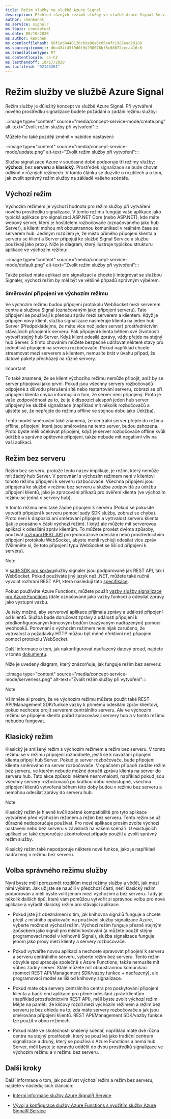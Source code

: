 ```yaml
---
title: Režim služby ve službě Azure Signal
description: Přehled různých režimů služby ve službě Azure Signal Service – vysvětlení jejich rozdílů a příslušných scénářů uživatelů
author: chenkennt
ms.service: signalr
ms.topic: conceptual
ms.date: 08/19/2020
ms.author: kenchen
ms.openlocfilehash: 60f1ab0440120cb9a96e6c05a4fc1987ead29188
ms.sourcegitcommit: dbe434f45f9d0f9d298076bf8c08672ceca416c6
ms.translationtype: MT
ms.contentlocale: cs-CZ
ms.lasthandoff: 10/17/2020
ms.locfileid: "92143261"
---
```

# <a name="service-mode-in-azure-signalr-service"></a>Režim služby ve službě Azure Signal

Režim služby je důležitý koncept ve službě Azure Signal. Při vytváření nového prostředku signalizace budete požádáni o zadání režimu služby:

:::image type="content" source="media/concept-service-mode/create.png" alt-text="Zvolit režim služby při vytvoření":::

Můžete ho také později změnit v nabídce nastavení:

:::image type="content" source="media/concept-service-mode/update.png" alt-text="Zvolit režim služby při vytvoření":::

Služba signalizace Azure v současné době podporuje tři režimy služby: **výchozí**, bez **serveru** a **klasický**. Prostředek signalizace se bude chovat odlišně v různých režimech. V tomto článku se dozvíte o rozdílech a o tom, jak zvolit správný režim služby na základě vašeho scénáře.

## <a name="default-mode"></a>Výchozí režim

Výchozím režimem je výchozí hodnota pro režim služby při vytváření nového prostředku signalizace. V tomto režimu funguje vaše aplikace jako typická aplikace pro signalizaci ASP.NET Core (nebo ASP.NET), kde máte webový server, který je hostitelem rozbočovače (označovaného jako hub Server), a klienti mohou mít oboustrannou komunikaci v reálném čase se serverem hub. Jediným rozdílem je, že místo přímého připojení klienta a serveru se klient a Server připojují ke službě Signal Service a službu používají jako proxy. Níže je diagram, který ilustruje typickou strukturu aplikace ve výchozím režimu:

:::image type="content" source="media/concept-service-mode/default.png" alt-text="Zvolit režim služby při vytvoření":::

Takže pokud máte aplikaci pro signalizaci a chcete ji integrovat se službou Signaler, výchozí režim by měl být ve většině případů správným výběrem.

### <a name="connection-routing-in-default-mode"></a>Směrování připojení ve výchozím režimu

Ve výchozím režimu budou připojení protokolu WebSocket mezi serverem centra a službou Signal (označovaným jako připojení serveru). Tato připojení se používají k přenosu zpráv mezi serverem a klientem. Když je připojen nový klient, služba signalizace nasměruje klienta na jeden hub Server (Předpokládejme, že máte více než jeden server) prostřednictvím stávajících připojení k serveru. Pak připojení klienta během své životnosti vytvoří stejný hub Server. Když klient odesílá zprávy, vždy přejde na stejný hub Server. S tímto chováním můžete bezpečně udržovat některé stavy pro jednotlivá připojení na serveru rozbočovače. Pokud například chcete streamovat mezi serverem a klientem, nemusíte brát v úvahu případ, že datové pakety přecházejí na různé servery.

> [!IMPORTANT]
> To také znamená, že se klient výchozího režimu nemůže připojit, aniž by se server připojoval jako první. Pokud jsou všechny servery rozbočovačů odpojené z důvodu přerušení sítě nebo restartování serveru, zobrazí se při připojení klienta chyba informující o tom, že server není připojený. Proto je vaše zodpovědnost za to, že je k dispozici alespoň jeden hub server připojený ke službě signalizace (například mít několik rozbočovačů a ujistěte se, že nepřejde do režimu offline ve stejnou dobu jako Údržba).

Tento model směrování také znamená, že centrální server přejde do režimu offline. připojení, která jsou směrována na tento server, budou zahozena. Proto byste měli očekávat připojení, když je server rozbočovače offline kvůli údržbě a správné opětovné připojení, takže nebude mít negativní vliv na vaši aplikaci.

## <a name="serverless-mode"></a>Režim bez serveru

Režim bez serveru, protože tento název implikuje, je režim, který nemůže mít žádný hub Server. V porovnání s výchozím režimem není v klientovi tohoto režimu připojení k serveru rozbočovače. Všechna připojení jsou připojená ke službě v režimu bez serveru a služba zodpovídá za údržbu připojení klientů, jako je zpracování příkazů pro ověření klienta (ve výchozím režimu se jedná o servery hub).

V tomto režimu není také žádné připojení k serveru (Pokud se pokusíte vytvořit připojení k serveru pomocí sady SDK služby, zobrazí se chyba). Proto není k dispozici ani směrování připojení a vytrvalost serveru klienta (jak je popsáno v části výchozí režim). I když ale můžete mít serverovou aplikaci k odesílání zpráv klientům. To můžete provést dvěma způsoby, používat [rozhraní REST API](https://github.com/Azure/azure-signalr/blob/dev/docs/rest-api.md) pro jednorázové odesílání nebo prostřednictvím připojení protokolu WebSocket, abyste mohli rychleji odesílat více zpráv (Všimněte si, že toto připojení typu WebSocket se liší od připojení k serveru).

> [!NOTE]
> V [sadě SDK pro správu](https://github.com/Azure/azure-signalr/blob/dev/docs/management-sdk-guide.md)služby signaler jsou podporované jak REST API, tak i WebSocket. Pokud používáte jiný jazyk než .NET, můžete také ručně vyvolat rozhraní REST API, která následují tato [specifikace](https://github.com/Azure/azure-signalr/blob/dev/docs/rest-api.md).
>
> Pokud používáte Azure Functions, můžete použít [vazby služby signalizace pro Azure Functions](../azure-functions/functions-bindings-signalr-service.md) (dále označované jako vazby funkce) a odesílat zprávy jako výstupní vazbu.

Je taky možné, aby serverová aplikace přijímala zprávy a události připojení od klientů. Služba bude doručovat zprávy a události připojení k předkonfigurovaným koncovým bodům (nazývaným nadřazeným) pomocí webhooků. Porovnání s výchozím režimem není nijak zaručeno, že vytrvalost a požadavky HTTP můžou být méně efektivní než připojení pomocí protokolu WebSocket.

Další informace o tom, jak nakonfigurovat nadřazený datový proud, najdete v tomto [dokumentu](./concept-upstream.md).

Níže je uvedený diagram, který znázorňuje, jak funguje režim bez serveru:

:::image type="content" source="media/concept-service-mode/serverless.png" alt-text="Zvolit režim služby při vytvoření":::

> [!NOTE]
> Všimněte si prosím, že ve výchozím režimu můžete použít také REST API/Management SDK/funkce vazby k přímému odesílání zpráv klientovi, pokud nechcete projít serverem centrálního serveru. Ale ve výchozím režimu se připojení klienta pořád zpracovávají servery hub a v tomto režimu nebudou fungovat.

## <a name="classic-mode"></a>Klasický režim

Klasický je smíšený režim s výchozím režimem a režim bez serveru. V tomto režimu se v režimu připojení rozhodnete, jestli se k navázání připojení klienta připojí hub Server. Pokud je server rozbočovače, bude připojení klienta směrováno na server rozbočovače. V opačném případě zadáte režim bez serveru, ve kterém nebude možné doručit zprávu klienta na server do serveru hub. Tato akce způsobí některé nesrovnalosti, například pokud jsou všechny servery rozbočovačů po krátkou dobu nedostupné, všechna připojení klientů vytvořená během této doby budou v režimu bez serveru a nemohou odesílat zprávy do serveru hub.

> [!NOTE]
> Klasický režim je hlavně kvůli zpětné kompatibilitě pro tyto aplikace vytvořené před výchozím režimem a režim bez serveru. Tento režim se už důrazně nedoporučuje používat. Pro nové aplikace prosím zvolte výchozí nastavení nebo bez serveru v závislosti na vašem scénáři. U existujících aplikací se také doporučuje zkontrolovat případy použití a zvolit správný režim služby.

Klasický režim také nepodporuje některé nové funkce, jako je například nadřazený v režimu bez serveru.

## <a name="choose-the-right-service-mode"></a>Volba správného režimu služby

Nyní byste měli porozumět rozdílům mezi režimy služby a vědět, jak mezi nimi vybírat. Jak už jste se naučili v předchozí části, není klasický režim podporován a měli byste volit jenom mezi výchozími a bez serveru. Tady je několik dalších tipů, které vám pomůžou vytvořit si správnou volbu pro nové aplikace a vyřadit klasický režim pro stávající aplikace.

* Pokud jste již obeznámeni s tím, jak knihovna signálů funguje a chcete přejít z místního opakovače na používání služby signalizace Azure, vyberte možnost výchozí režim. Výchozí režim funguje přesně stejným způsobem jako signál pro místní hostování (a můžete použít stejný programovací model v knihovně Signal), služba signalizace funguje jenom jako proxy mezi klienty a servery rozbočovače.

* Pokud vytváříte novou aplikaci a nechcete spravovat připojení k serveru a serveru centrálního serveru, vyberte režim bez serveru. Tento režim obvykle spolupracuje společně s Azure Functions, takže nemusíte mít vůbec žádný server. Stále můžete mít oboustrannou komunikaci (pomocí REST API/Management SDK/vazby funkce + nadřazený), ale programovací model se liší od knihovny signalizace.

* Pokud máte oba servery centrálního centra pro poskytování připojení klienta a back-end aplikace pro přímé odesílání zpráv klientům (například prostřednictvím REST API), měli byste zvolit výchozí režim. Mějte na paměti, že klíčový rozdíl mezi výchozím režimem a režim bez serveru je bez ohledu na to, zda máte servery rozbočovače a jak jsou směrována připojení klientů. REST API/Management SDK/vazby funkce lze použít v obou režimech.

* Pokud máte ve skutečnosti smíšený scénář, například máte dvě různá centra na stejný prostředek, který se používá jako tradiční centrum signalizace a druhý, který se používá s Azure Functions a nemá hub Server, měli byste je opravdu oddělit do dvou prostředků signalizace ve výchozím režimu a v režimu bez serveru.

## <a name="next-steps"></a>Další kroky

Další informace o tom, jak používat výchozí režim a režim bez serveru, najdete v následujících článcích:

* [Interní informace služby Azure SignalR Service](signalr-concept-internals.md)

* [Vývoj a konfigurace služby Azure Functions s využitím služby Azure SignalR Service](signalr-concept-serverless-development-config.md)